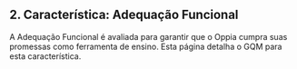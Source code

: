## 2. Característica: Adequação Funcional

A Adequação Funcional é avaliada para garantir que o Oppia cumpra suas promessas como ferramenta de ensino. Esta página detalha o GQM para esta característica.
